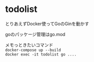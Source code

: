 # todolist
とりあえずDocker使ってGoのGinを動かす  
  
goのパッケージ管理はgo.mod  
  
メモっときたいコマンド  
`docker-compose up --build`  
`docker exec -it todolist go ....`

